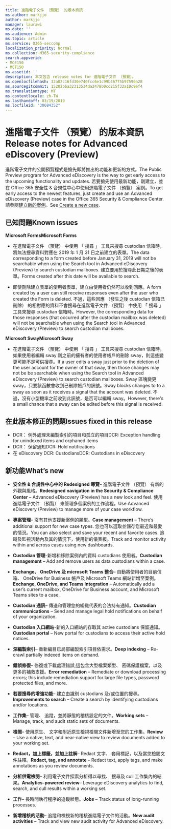 ```yaml
---
title: 進階電子文件 （預覽） 的版本資訊
ms.author: markjjo
author: markjjo
manager: laurawi
ms.date: ''
ms.audience: Admin
ms.topic: article
ms.service: O365-seccomp
localization_priority: Normal
ms.collection: M365-security-compliance
search.appverid:
- MOE150
- MET150
ms.assetid: ''
description: 本文包含 release notes for 進階電子文件 （預覽）。
ms.openlocfilehash: 32a02c16fd30e740fcc6e1c99b46775b97590a28
ms.sourcegitcommit: 15202bba32313534da2478b0cd215f32a10c9ef4
ms.translationtype: MT
ms.contentlocale: zh-TW
ms.lasthandoff: 03/19/2019
ms.locfileid: "30684352"
---
```

# <a name="release-notes-for-advanced-ediscovery-preview"></a><span data-ttu-id="c65da-103">進階電子文件 （預覽） 的版本資訊</span><span class="sxs-lookup"><span data-stu-id="c65da-103">Release notes for Advanced eDiscovery (Preview)</span></span>

<span data-ttu-id="c65da-104">進階電子文件的公開預覽程式是搶先即將推出的功能和更新的方式。</span><span class="sxs-lookup"><span data-stu-id="c65da-104">The Public Preview program for Advanced eDiscovery is the way to get early access to the upcoming functionality and updates.</span></span> <span data-ttu-id="c65da-105">若要搶先使用最新功能，剛建立，並在 Office 365 安全性 & 合規性中心中使用進階電子文件 （預覽） 案例。</span><span class="sxs-lookup"><span data-stu-id="c65da-105">To get early access to the newest features, just create and use an Advanced eDiscovery (Preview) case in the Office 365 Security & Compliance Center.</span></span> <span data-ttu-id="c65da-106">請參閱[建立新的案例](create-new-ediscovery-case.md)。</span><span class="sxs-lookup"><span data-stu-id="c65da-106">See [Create a new case](create-new-ediscovery-case.md).</span></span>

## <a name="known-issues"></a><span data-ttu-id="c65da-107">已知問題</span><span class="sxs-lookup"><span data-stu-id="c65da-107">Known issues</span></span>

<span data-ttu-id="c65da-108">**Microsoft Forms**</span><span class="sxs-lookup"><span data-stu-id="c65da-108">**Microsoft Forms**</span></span>

- <span data-ttu-id="c65da-109">在進階電子文件 （預覽） 中使用 「 搜尋 」 工具來搜尋 custodian 信箱時，將無法搜尋資料對應在 2019 年 1 月 31 日之前建立的表單。</span><span class="sxs-lookup"><span data-stu-id="c65da-109">The data corresponding to a form created before January 31, 2019 will not be searchable when using the Search tool in Advanced eDiscovery (Preview) to search custodian mailboxes.</span></span> <span data-ttu-id="c65da-110">建立要用於搜尋此日期之後的表單。</span><span class="sxs-lookup"><span data-stu-id="c65da-110">Forms created after this date will be available to search.</span></span>

- <span data-ttu-id="c65da-111">即使刪除建立表單的使用者表單，建立由使用者仍然可以收到回應。</span><span class="sxs-lookup"><span data-stu-id="c65da-111">A form created by a user can still receive responses even after the user who created the Form is deleted.</span></span> <span data-ttu-id="c65da-112">不過，這些回應 （發生之後 custodian 信箱已刪除） 的相對應的資料不會搜尋在進階電子文件 （預覽） 中使用 「 搜尋 」 工具來搜尋 custodian 信箱時。</span><span class="sxs-lookup"><span data-stu-id="c65da-112">However, the corresponding data for those responses (that occurred after the custodian mailbox was deleted) will not be searchable when using the Search tool in Advanced eDiscovery (Preview) to search custodian mailboxes.</span></span>
 
<span data-ttu-id="c65da-113">**Microsoft Sway**</span><span class="sxs-lookup"><span data-stu-id="c65da-113">**Microsoft Sway**</span></span>

- <span data-ttu-id="c65da-114">在進階電子文件 （預覽） 中使用 「 搜尋 」 工具來搜尋 custodian 信箱時，如果使用者編輯 sway 剛之前的擁有者的使用者帳戶的刪除 sway，則這些變更可能不是可供搜尋。</span><span class="sxs-lookup"><span data-stu-id="c65da-114">If a user edits a sway just prior to the deletion of the user account for the owner of that sway, then those changes may not be be searchable when using the Search tool in Advanced eDiscovery (Preview) to search custodian mailboxes.</span></span> <span data-ttu-id="c65da-115">Sway 區塊變更 sway，只要該函數會收到已刪除帳戶的訊號。</span><span class="sxs-lookup"><span data-stu-id="c65da-115">Sway blocks changes to to a sway as soon as it receives a signal that the account was deleted.</span></span> <span data-ttu-id="c65da-116">不過，沒有小型機率之前收到此訊號，是否可以編輯 sway。</span><span class="sxs-lookup"><span data-stu-id="c65da-116">However, there's a small chance that a sway can be edited before this signal is received.</span></span>

## <a name="issues-fixed-in-this-release"></a><span data-ttu-id="c65da-117">在此版本修正的問題</span><span class="sxs-lookup"><span data-stu-id="c65da-117">Issues fixed in this release</span></span>

- <span data-ttu-id="c65da-118">DCR： 例外處理未編製索引的項目和孤立的項目</span><span class="sxs-lookup"><span data-stu-id="c65da-118">DCR: Exception handling for unindexed items and orphaned items</span></span>
- <span data-ttu-id="c65da-119">DCR： 保留通知</span><span class="sxs-lookup"><span data-stu-id="c65da-119">DCR: Hold notifications</span></span>
- <span data-ttu-id="c65da-120">在 eDiscovery DCR: Custodians</span><span class="sxs-lookup"><span data-stu-id="c65da-120">DCR: Custodians in eDiscovery</span></span>

## <a name="whats-new"></a><span data-ttu-id="c65da-121">新功能</span><span class="sxs-lookup"><span data-stu-id="c65da-121">What’s new</span></span>

- <span data-ttu-id="c65da-122">**安全性 & 合規性中心中的 Redesigned 導覽**– 進階電子文件 （預覽） 有新的外觀與風格。</span><span class="sxs-lookup"><span data-stu-id="c65da-122">**Redesigned navigation in the Security & Compliance Center** – Advanced eDiscovery (Preview) has a new look and feel.</span></span> <span data-ttu-id="c65da-123">使用進階電子文件 （預覽） 來管理多個案例的工作流程。</span><span class="sxs-lookup"><span data-stu-id="c65da-123">Use Advanced eDiscovery (Preview) to manage more of your case workflow.</span></span>

- <span data-ttu-id="c65da-124">**專案管理**– 沒有其他支援新案例的類型。</span><span class="sxs-lookup"><span data-stu-id="c65da-124">**Case management** – There’s additional support for new case types.</span></span> <span data-ttu-id="c65da-125">您也可以選取並儲存您最近和最愛的情況。</span><span class="sxs-lookup"><span data-stu-id="c65da-125">You can also select and save your recent and favorite cases.</span></span> <span data-ttu-id="c65da-126">追蹤及監視活動內及其的情況下，使用新的儀表板。</span><span class="sxs-lookup"><span data-stu-id="c65da-126">Track and monitor activity within and across cases using new dashboards.</span></span>

- <span data-ttu-id="c65da-127">**Custodian 管理**-新增和移除案例內的資料 custodians 使用者。</span><span class="sxs-lookup"><span data-stu-id="c65da-127">**Custodian management** – Add and remove users as data custodians within a case.</span></span>

- <span data-ttu-id="c65da-128">**Exchange、 OneDrive 及 microsoft Teams 整合**– 自動將使用者的目前信箱、 OneDrive for Business 帳戶及 Microsoft Teams 網站新增至案例。</span><span class="sxs-lookup"><span data-stu-id="c65da-128">**Exchange, OneDrive, and Teams Integration** – Automatically add a user’s current mailbox, OneDrive for Business account, and Microsoft Teams sites to a case.</span></span> 

- <span data-ttu-id="c65da-129">**Custodian 通訊**– 傳送和管理您的組織代表的合法持有通知。</span><span class="sxs-lookup"><span data-stu-id="c65da-129">**Custodian communications** – Send and manage legal hold notifications on behalf of your organization.</span></span>

- <span data-ttu-id="c65da-130">**Custodian 入口網站**-新的入口網站的存取其 active custodians 保留通知。</span><span class="sxs-lookup"><span data-stu-id="c65da-130">**Custodian portal** – New portal for custodians to access their active hold notices.</span></span>

- <span data-ttu-id="c65da-131">**深編製索引**– 重新編目已局部編製索引項目依需求。</span><span class="sxs-lookup"><span data-stu-id="c65da-131">**Deep indexing** – Re-crawl partially indexed items on demand.</span></span>

- <span data-ttu-id="c65da-132">**錯誤修復**– 修復或下載處理錯誤;這包含大型檔案類型、 密碼保護檔案，以及更多的補救支援。</span><span class="sxs-lookup"><span data-stu-id="c65da-132">**Error remediation** – Remediate or download processing errors; this include remediation support for large file types, password protected files, and more.</span></span> 

- <span data-ttu-id="c65da-133">**若要搜尋的增強功能**– 建立由識別 custodians 及/或位置的搜尋。</span><span class="sxs-lookup"><span data-stu-id="c65da-133">**Improvements to search** – Create a search by identifying custodians and/or locations.</span></span>

- <span data-ttu-id="c65da-134">**工作集**– 管理、 追蹤，並將靜態的稽核設定的文件。</span><span class="sxs-lookup"><span data-stu-id="c65da-134">**Working sets** – Manage, track, and audit static sets of documents.</span></span>

- <span data-ttu-id="c65da-135">**檢閱**– 使用原生、 文字和附近原生檢視檢閱文件新增至您的工作集。</span><span class="sxs-lookup"><span data-stu-id="c65da-135">**Review** – Use a native, text, and near-native view to review documents added to your working set.</span></span>

- <span data-ttu-id="c65da-136">**Redact，加上標籤，並加上註解**– Redact 文字、 套用標記，以及當您檢閱文件註釋。</span><span class="sxs-lookup"><span data-stu-id="c65da-136">**Redact, tag, and annotate** – Redact text, apply tags, and make annotations as you review documents.</span></span>
  
- <span data-ttu-id="c65da-137">**分析供電檢閱**– 利用電子文件探索分析得以尋找、 搜尋及 cull 工作集內的結果。</span><span class="sxs-lookup"><span data-stu-id="c65da-137">**Analytics-powered review**– Leverage eDiscovery analytics to find, search, and cull results within a working set.</span></span>

- <span data-ttu-id="c65da-138">**工作**– 長時間執行程序的追蹤狀態。</span><span class="sxs-lookup"><span data-stu-id="c65da-138">**Jobs** – Track status of long-running processes.</span></span>

- <span data-ttu-id="c65da-139">**新增稽核的活動**– 追蹤和檢視新的稽核進階電子文件的活動。</span><span class="sxs-lookup"><span data-stu-id="c65da-139">**New audit activities** – Track and view new audit activity for Advanced eDiscovery.</span></span>
